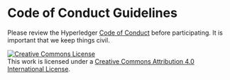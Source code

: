 <!--
Copyright IBM Corp. All Rights Reserved.

SPDX-License-Identifier: Apache-2.0
-->
Code of Conduct Guidelines
==========================

Please review the Hyperledger [Code of
Conduct](https://lf-hyperledger.atlassian.net/wiki/spaces/HYP/pages/19595281/Hyperledger+Code+of+Conduct)
before participating. It is important that we keep things civil.

<a rel="license" href="http://creativecommons.org/licenses/by/4.0/"><img alt="Creative Commons License" style="border-width:0" src="https://i.creativecommons.org/l/by/4.0/88x31.png" /></a><br />This work is licensed under a <a rel="license" href="http://creativecommons.org/licenses/by/4.0/">Creative Commons Attribution 4.0 International License</a>.
